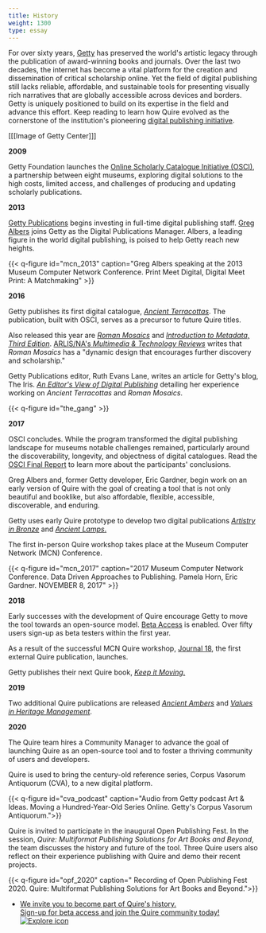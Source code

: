 ```yaml
---
title: History
weight: 1300
type: essay
---
```


For over sixty years, [Getty](https://www.getty.edu/) has preserved the world's artistic legacy through the publication of award-winning books and journals. Over the last two decades, the internet has become a vital platform for the creation and dissemination of critical scholarship online. Yet the field of digital publishing still lacks reliable, affordable, and sustainable tools for presenting visually rich narratives that are globally accessible across devices and borders. Getty is uniquely positioned to build on its expertise in the field and advance this effort. Keep reading to learn how Quire evolved as the cornerstone of the institution's pioneering [digital publishing initiative](https://www.getty.edu/publications/digital/index.html).

[[[Image of Getty Center]]]

**2009**

Getty Foundation launches the [Online Scholarly Catalogue Initiative (OSCI)](http://www.oscitoolkit.org/), a partnership between eight museums, exploring digital solutions to the high costs, limited access, and challenges of producing and updating scholarly publications.

**2013**

[Getty Publications](https://www.getty.edu/publications) begins investing in full-time digital publishing staff.
[Greg Albers](https://geealbers.net/) joins Getty as the Digital Publications Manager. Albers, a leading figure in the world digital publishing, is poised to help Getty reach new heights.

{{< q-figure id="mcn_2013" caption="Greg Albers speaking at the 2013 Museum Computer Network Conference. Print Meet Digital, Digital Meet Print: A Matchmaking" >}}

**2016**

Getty publishes its first digital catalogue, [*Ancient Terracottas*](https://www.getty.edu/publications/terracottas/). The publication,  built with OSCI, serves as a precursor to future Quire titles.

Also released this year are [*Roman Mosaics*](https://www.getty.edu/publications/romanmosaics/) and [*Introduction to Metadata, Third Edition*](https://www.getty.edu/publications/intrometadata/). [ARLIS/NA's *Multimedia & Technology Reviews*](https://arlisna.org/publications/multimedia-technology-reviews/1025-roman-mosaics-in-the-j-paul-getty-museum) writes that *Roman Mosaics* has a "dynamic design that encourages further discovery and scholarship."

Getty Publications editor, Ruth Evans Lane, writes an article for Getty's blog, The Iris. [*An Editor's View of Digital Publishing*](http://blogs.getty.edu/iris/an-editors-view-of-digital-publishing/) detailing her experience working on *Ancient Terracottas* and *Roman Mosaics*.

{{< q-figure id="the_gang" >}}

**2017**

OSCI concludes. While the program transformed the digital publishing landscape for museums notable challenges remained, particularly around the discoverability, longevity, and objectness of digital catalogues. Read the [OSCI Final Report](https://www.getty.edu/publications/osci-report/remaining-challenges/) to learn more about the participants' conclusions.

Greg Albers and, former Getty developer, Eric Gardner, begin work on an early version of Quire with the goal of creating a tool that is not only beautiful and booklike, but also affordable, flexible, accessible, discoverable, and enduring.

Getty uses early Quire prototype to develop two digital publications [*Artistry in Bronze*](https://www.getty.edu/publications/artistryinbronze/index.html) and [*Ancient Lamps*.](https://www.getty.edu/publications/ancientlamps/)

The first in-person Quire workshop takes place at the Museum Computer Network (MCN) Conference.

{{< q-figure id="mcn_2017" caption="2017 Museum Computer Network Conference. Data Driven Approaches to Publishing. Pamela Horn, Eric Gardner. NOVEMBER 8, 2017" >}}

**2018**

Early successes with the development of Quire encourage Getty to move the tool towards an open-source model. [Beta Access](/request-access/beta-access) is enabled. Over fifty users sign-up as beta testers within the first year.

As a result of the successful MCN Quire workshop, [Journal 18](http://www.journal18.org/issue5_williams/about/), the first external Quire publication, launches.

Getty publishes their next Quire book, [*Keep it Moving*.](https://www.getty.edu/publications/keepitmoving/)

**2019**

Two additional Quire publications are released [*Ancient Ambers*](https://www.getty.edu/publications/ambers/) and [*Values in Heritage Management*](https://www.getty.edu/publications/heritagemanagement/).

**2020**

The Quire team hires a Community Manager to advance the goal of launching Quire as an open-source tool and to foster a thriving community of users and developers.

Quire is used to bring the century-old reference series, Corpus Vasorum Antiquorum (CVA), to a new digital platform.

{{< q-figure id="cva_podcast" caption="Audio from Getty podcast Art & Ideas. Moving a Hundred-Year-Old Series Online. Getty's Corpus Vasorum Antiquorum.">}}

Quire is invited to participate in the inaugural Open Publishing Fest. In the session, *Quire: Multiformat Publishing Solutions for Art Books and Beyond*, the team discusses the history and future of the tool. Three Quire users also reflect on their experience publishing with Quire and demo their recent projects.

{{< q-figure id="opf_2020" caption=" Recording of Open Publishing Fest 2020. Quire: Multiformat Publishing Solutions for Art Books and Beyond.">}}

<div class="feature-cards">

- [We invite you to become part of Quire's history. <br> Sign-up for beta access and join the Quire community today! ![Explore icon](/img/illustrations/undraw_community_8nwl.png)](/request-access/beta-access/)
</div>
